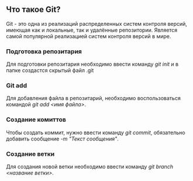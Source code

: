 ## Что такое Git?

Git - это одна из реализаций распределенных систем контроля версий, имеющая как и локальные, так и удалённые репозитории. Является самой популярной реализацией систем контроля версий в мире.

### Подготовка репозитария

Для подготовки репозитария необходимо ввести команду *git init* и в папке создастся скрытый файл .git

### Git add

Для добавления файла в репозитарий, необходимо воспользоваться командой *git add <имя файла>*.

### Создание комиттов

Чтобы создать коммит, нужно ввести команду *git commit*, обязательно добавить сообщение *-m "Текст сообщения"*.

### Создание ветки

Для создания новой ветки необходимо ввести команду *git branch <название ветки>*.